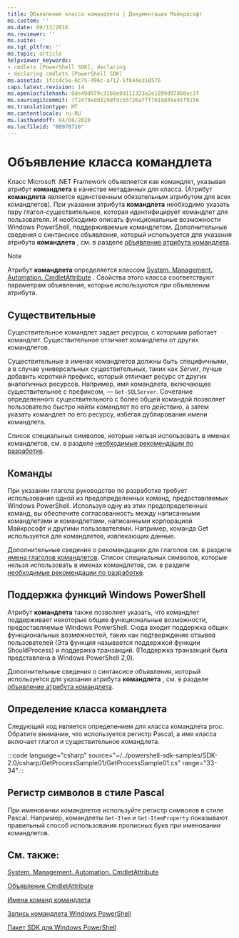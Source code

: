 ```yaml
---
title: Объявление класса командлета | Документация Майкрософт
ms.custom: ''
ms.date: 09/13/2016
ms.reviewer: ''
ms.suite: ''
ms.tgt_pltfrm: ''
ms.topic: article
helpviewer_keywords:
- cmdlets [PowerShell SDK], declaring
- declaring cmdlets [PowerShell SDK]
ms.assetid: 1fcc4c5e-0c75-496c-a712-5f844e310576
caps.latest.revision: 14
ms.openlocfilehash: 0de49d979c31b0e8d111323a2e1899d97868ec3f
ms.sourcegitcommit: 7f2479edd329dfdc55726afff7019d45e45f9156
ms.translationtype: MT
ms.contentlocale: ru-RU
ms.lasthandoff: 04/08/2020
ms.locfileid: "80978718"
---
```

# <a name="cmdlet-class-declaration"></a>Объявление класса командлета

Класс Microsoft .NET Framework объявляется как командлет, указывая атрибут **командлета** в качестве метаданных для класса. (Атрибут **командлета** является единственным обязательным атрибутом для всех командлетов).
При указании атрибута **командлета** необходимо указать пару глагол-существительное, которая идентифицирует командлет для пользователя. И необходимо описать функциональные возможности Windows PowerShell, поддерживаемые командлетом. Дополнительные сведения о синтаксисе объявления, который используется для указания атрибута **командлета** , см. в разделе [объявление атрибута командлета](./cmdlet-attribute-declaration.md).

> [!NOTE]
> Атрибут **командлета** определяется классом [System. Management. Automation. CmdletAttribute](/dotnet/api/System.Management.Automation.CmdletAttribute) . Свойства этого класса соответствуют параметрам объявления, которые используются при объявлении атрибута.

## <a name="nouns"></a>Существительные

Существительное командлет задает ресурсы, с которыми работает командлет. Существительное отличает командлеты от других командлетов.

Существительные в именах командлетов должны быть специфичными, а в случае универсальных существительных, таких как *Server*, лучше добавить короткий префикс, который отличает ресурс от других аналогичных ресурсов. Например, имя командлета, включающее существительное с префиксом, — `Get-SQLServer`. Сочетание определенного существительного с более общей командой позволяет пользователю быстро найти командлет по его действию, а затем указать командлет по его ресурсу, избегая дублирования имени командлета.

Список специальных символов, которые нельзя использовать в именах командлетов, см. в разделе [необходимые рекомендации по разработке](./required-development-guidelines.md).

## <a name="verbs"></a>Команды

При указании глагола руководство по разработке требует использования одной из предопределенных команд, предоставляемых Windows PowerShell. Используя одну из этих предопределенных команд, вы обеспечите согласованность между написанными командлетами и командлетами, написанными корпорацией Майкрософт и другими пользователями. Например, команда Get используется для командлетов, извлекающих данные.

Дополнительные сведения о рекомендациях для глаголов см. в разделе [имена глаголов командлетов](./approved-verbs-for-windows-powershell-commands.md). Список специальных символов, которые нельзя использовать в именах командлетов, см. в разделе [необходимые рекомендации по разработке](./required-development-guidelines.md).

## <a name="supporting-windows-powershell-functionality"></a>Поддержка функций Windows PowerShell

Атрибут **командлета** также позволяет указать, что командлет поддерживает некоторые общие функциональные возможности, предоставляемые Windows PowerShell. Сюда входит поддержка общих функциональных возможностей, таких как подтверждение отзывов пользователей (Эта функция называется поддержкой функции ShouldProcess) и поддержка транзакций. (Поддержка транзакций была представлена в Windows PowerShell 2,0).

Дополнительные сведения о синтаксисе объявления, который используется для указания атрибута **командлета** , см. в разделе [объявление атрибута командлета](./cmdlet-attribute-declaration.md).

## <a name="cmdlet-class-definition"></a>Определение класса командлета

Следующий код является определением для класса командлета proc. Обратите внимание, что используется регистр Pascal, а имя класса включает глагол и существительное командлета.

:::code language="csharp" source="~/../powershell-sdk-samples/SDK-2.0/csharp/GetProcessSample01/GetProcessSample01.cs" range="33-34":::

## <a name="pascal-casing"></a>Регистр символов в стиле Pascal

При именовании командлетов используйте регистр символов в стиле Pascal. Например, командлеты `Get-Item` и `Get-ItemProperty` показывают правильный способ использования прописных букв при именовании командлетов.

## <a name="see-also"></a>См. также:

[System. Management. Automation. CmdletAttribute](/dotnet/api/System.Management.Automation.CmdletAttribute)

[Объявление CmdletAttribute](./cmdlet-attribute-declaration.md)

[Имена команд командлета](./approved-verbs-for-windows-powershell-commands.md)

[Запись командлета Windows PowerShell](./writing-a-windows-powershell-cmdlet.md)

[Пакет SDK для Windows PowerShell](../windows-powershell-reference.md)
